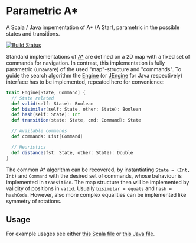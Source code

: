 # Parametric A*
A Scala / Java impementation of A* (A Star), parametric in the possible states and transitions.

[![Build Status](https://travis-ci.org/b-studios/parametric-a-star.svg?branch=master)](https://travis-ci.org/b-studios/parametric-a-star)

Standard implementations of [A*](https://en.wikipedia.org/wiki/A*_search_algorithm) are defined
on a 2D map with a fixed set of commands for navigation. In contrast, this implementation is
fully parametric (unaware) of the used "map"-structure and "commands". To guide the search
algorithm the [Engine](https://github.com/b-studios/parametric-a-star/blob/master/src/main/scala/astar/Engine.scala)
(or [JEngine](https://github.com/b-studios/parametric-a-star/blob/master/src/main/scala/astar/JEngine.scala) for Java respectively)
interface has to be implemented, repeated here for convenience:

~~~scala
trait Engine[State, Command] {
  // State related
  def valid(self: State): Boolean
  def bisimilar(self: State, other: State): Boolean
  def hash(self: State): Int
  def transition(state: State, cmd: Command): State

  // Available commands
  def commands: List[Command]

  // Heuristics
  def distance(fst: State, other: State): Double
}
~~~

The common A* algorithm can be recovered, by instantiating `State = (Int, Int)` and
`Command` with the desired set of commands, whose behaviour is implemented in
`transition`. The map structure then will be implemented by validity of positions
in `valid`. Usually `bisimilar = equals` and `hash = hashCode`. However, also
more complex equalities can be implemented like symmetry of rotations.

## Usage
For example usages see either [this Scala file](https://github.com/b-studios/parametric-a-star/blob/master/src/test/scala/astar/AStarTest.scala) or [this Java file](https://github.com/b-studios/parametric-a-star/blob/master/src/test/java/astar/JAStarTest.java).
